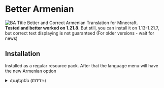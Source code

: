 # Better Armenian
![BA Title](https://cdn.modrinth.com/data/cached_images/56c233ecf6c994fdb09f89e34629e472037b5845.png)
Better and Correct Armenian Translation for Minecraft.  
**Tested and better worked on 1.21.8**. But still, you can install it on 1.13-1.21.7, but correct text displaying is not guaranteed (For older versions - wait for news)

## Installation
Installed as a regular resource pack. After that the language menu will have the new Armenian option
<details>
<summary>Հայերեն (ԲՈՂԿ)</summary>

![New Language Option In Menu](https://cdn.modrinth.com/data/cached_images/1b785f8b12457e086119c4d4cd77f3bdaef39629.jpeg)

</details>

